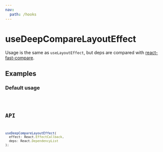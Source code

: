```yaml
---
nav:
  path: /hooks
---
```


# useDeepCompareLayoutEffect

Usage is the same as `useLayoutEffect`, but deps are compared with [react-fast-compare](https://www.npmjs.com/package/react-fast-compare).

## Examples

### Default usage

<code src="./demo/demo1.tsx" />

## API

```typescript
useDeepCompareLayoutEffect(
  effect: React.EffectCallback,
  deps: React.DependencyList
);
```
